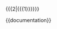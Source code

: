 <span style="position: relative; top: {{#if:{{{2|}}}|{{{1}}}|0.6em}};">{{{2|{{{1}}}}}}</span><noinclude>

{{documentation}}

</noinclude>
